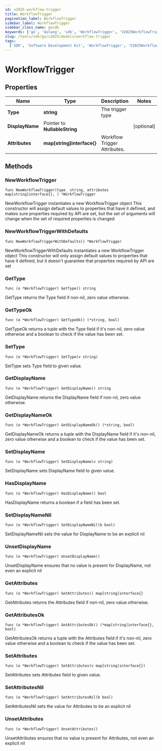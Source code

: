 ```yaml
---
id: v2025-workflow-trigger
title: WorkflowTrigger
pagination_label: WorkflowTrigger
sidebar_label: WorkflowTrigger
sidebar_class_name: gosdk
keywords: ['go', 'Golang', 'sdk', 'WorkflowTrigger', 'V2025WorkflowTrigger']
slug: /tools/sdk/go/v2025/models/workflow-trigger
tags:
  ['SDK', 'Software Development Kit', 'WorkflowTrigger', 'V2025WorkflowTrigger']
---
```


# WorkflowTrigger

## Properties

| Name | Type | Description | Notes |
| --- | --- | --- | --- |
| **Type** | **string** | The trigger type |
| **DisplayName** | Pointer to **NullableString** |  | [optional] |
| **Attributes** | **map[string]interface{}** | Workflow Trigger Attributes. |

## Methods

### NewWorkflowTrigger

`func NewWorkflowTrigger(type_ string, attributes map[string]interface{}, ) *WorkflowTrigger`

NewWorkflowTrigger instantiates a new WorkflowTrigger object This constructor will assign default values to properties that have it defined, and makes sure properties required by API are set, but the set of arguments will change when the set of required properties is changed

### NewWorkflowTriggerWithDefaults

`func NewWorkflowTriggerWithDefaults() *WorkflowTrigger`

NewWorkflowTriggerWithDefaults instantiates a new WorkflowTrigger object This constructor will only assign default values to properties that have it defined, but it doesn't guarantee that properties required by API are set

### GetType

`func (o *WorkflowTrigger) GetType() string`

GetType returns the Type field if non-nil, zero value otherwise.

### GetTypeOk

`func (o *WorkflowTrigger) GetTypeOk() (*string, bool)`

GetTypeOk returns a tuple with the Type field if it's non-nil, zero value otherwise and a boolean to check if the value has been set.

### SetType

`func (o *WorkflowTrigger) SetType(v string)`

SetType sets Type field to given value.

### GetDisplayName

`func (o *WorkflowTrigger) GetDisplayName() string`

GetDisplayName returns the DisplayName field if non-nil, zero value otherwise.

### GetDisplayNameOk

`func (o *WorkflowTrigger) GetDisplayNameOk() (*string, bool)`

GetDisplayNameOk returns a tuple with the DisplayName field if it's non-nil, zero value otherwise and a boolean to check if the value has been set.

### SetDisplayName

`func (o *WorkflowTrigger) SetDisplayName(v string)`

SetDisplayName sets DisplayName field to given value.

### HasDisplayName

`func (o *WorkflowTrigger) HasDisplayName() bool`

HasDisplayName returns a boolean if a field has been set.

### SetDisplayNameNil

`func (o *WorkflowTrigger) SetDisplayNameNil(b bool)`

SetDisplayNameNil sets the value for DisplayName to be an explicit nil

### UnsetDisplayName

`func (o *WorkflowTrigger) UnsetDisplayName()`

UnsetDisplayName ensures that no value is present for DisplayName, not even an explicit nil

### GetAttributes

`func (o *WorkflowTrigger) GetAttributes() map[string]interface{}`

GetAttributes returns the Attributes field if non-nil, zero value otherwise.

### GetAttributesOk

`func (o *WorkflowTrigger) GetAttributesOk() (*map[string]interface{}, bool)`

GetAttributesOk returns a tuple with the Attributes field if it's non-nil, zero value otherwise and a boolean to check if the value has been set.

### SetAttributes

`func (o *WorkflowTrigger) SetAttributes(v map[string]interface{})`

SetAttributes sets Attributes field to given value.

### SetAttributesNil

`func (o *WorkflowTrigger) SetAttributesNil(b bool)`

SetAttributesNil sets the value for Attributes to be an explicit nil

### UnsetAttributes

`func (o *WorkflowTrigger) UnsetAttributes()`

UnsetAttributes ensures that no value is present for Attributes, not even an explicit nil
